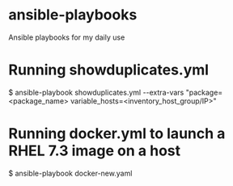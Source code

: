 # ansible-playbooks
Ansible playbooks for my daily use

# Running showduplicates.yml
$ ansible-playbook showduplicates.yml --extra-vars "package=<package_name> variable_hosts=<inventory_host_group/IP>"

# Running docker.yml to launch a RHEL 7.3 image on a host
$ ansible-playbook docker-new.yaml
